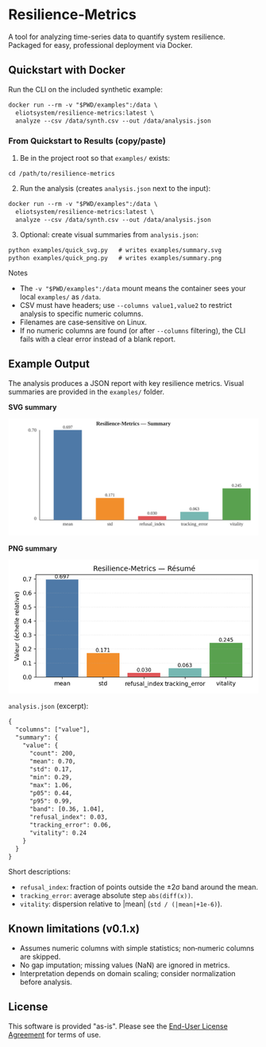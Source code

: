 # Resilience-Metrics

A tool for analyzing time-series data to quantify system resilience. Packaged for easy, professional deployment via Docker.

## Quickstart with Docker

Run the CLI on the included synthetic example:

```
docker run --rm -v "$PWD/examples":/data \
  eliotsystem/resilience-metrics:latest \
  analyze --csv /data/synth.csv --out /data/analysis.json
```

### From Quickstart to Results (copy/paste)

1) Be in the project root so that `examples/` exists:

```
cd /path/to/resilience-metrics
```

2) Run the analysis (creates `analysis.json` next to the input):

```
docker run --rm -v "$PWD/examples":/data \
  eliotsystem/resilience-metrics:latest \
  analyze --csv /data/synth.csv --out /data/analysis.json
```

3) Optional: create visual summaries from `analysis.json`:

```
python examples/quick_svg.py   # writes examples/summary.svg
python examples/quick_png.py   # writes examples/summary.png
```

Notes
- The `-v "$PWD/examples":/data` mount means the container sees your local `examples/` as `/data`.
- CSV must have headers; use `--columns value1,value2` to restrict analysis to specific numeric columns.
- Filenames are case‑sensitive on Linux.
- If no numeric columns are found (or after `--columns` filtering), the CLI fails with a clear error instead of a blank report.

## Example Output

The analysis produces a JSON report with key resilience metrics. Visual summaries are provided in the `examples/` folder.

**SVG summary**

![Resilience Analysis Summary (SVG)](examples/summary.svg)

**PNG summary**

![Resilience Analysis Summary (PNG)](examples/summary.png)


`analysis.json` (excerpt):

```
{
  "columns": ["value"],
  "summary": {
    "value": {
      "count": 200,
      "mean": 0.70,
      "std": 0.17,
      "min": 0.29,
      "max": 1.06,
      "p05": 0.44,
      "p95": 0.99,
      "band": [0.36, 1.04],
      "refusal_index": 0.03,
      "tracking_error": 0.06,
      "vitality": 0.24
    }
  }
}
```

Short descriptions:
- `refusal_index`: fraction of points outside the ±2σ band around the mean.
- `tracking_error`: average absolute step `abs(diff(x))`.
- `vitality`: dispersion relative to |mean| (`std / (|mean|+1e-6)`).

## Known limitations (v0.1.x)

- Assumes numeric columns with simple statistics; non‑numeric columns are skipped.
- No gap imputation; missing values (NaN) are ignored in metrics.
- Interpretation depends on domain scaling; consider normalization before analysis.

## License

This software is provided "as-is". Please see the [End-User License Agreement](./EULA.md) for terms of use.

